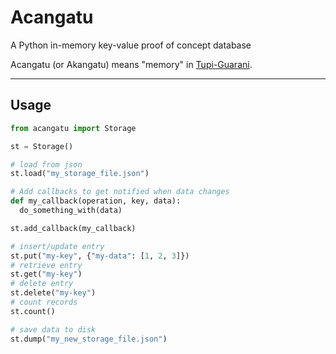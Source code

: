 # Acangatu

A Python in-memory key-value proof of concept database

Acangatu (or Akangatu) means "memory" in [Tupi-Guarani](https://en.wikipedia.org/wiki/Tupi%E2%80%93Guarani_languages).

---

## Usage

```python
from acangatu import Storage

st = Storage()

# load from json
st.load("my_storage_file.json")

# Add callbacks to get notified when data changes
def my_callback(operation, key, data):
  do_something_with(data)

st.add_callback(my_callback)

# insert/update entry
st.put("my-key", {"my-data": [1, 2, 3]})
# retrieve entry
st.get("my-key")
# delete entry
st.delete("my-key")
# count records
st.count()

# save data to disk
st.dump("my_new_storage_file.json")
```
